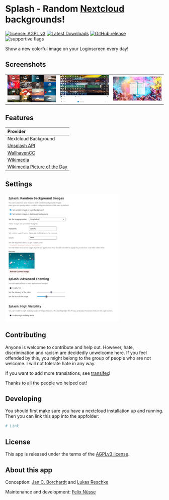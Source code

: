 # Splash - Random [Nextcloud](https://nextcloud.com) backgrounds!

[![license: AGPL v3](https://img.shields.io/badge/License-AGPLv3-blue.svg)](https://github.com/nextcloud/unsplash/blob/master/LICENSE.md) [![Latest Downloads](https://img.shields.io/github/downloads/nextcloud/unsplash/latest/total
)](https://github.com/nextcloud/unsplash/releases) [![GitHub release](https://img.shields.io/github/v/release/nextcloud/unsplash?include_prereleases)](https://github.com/nextcloud/unsplash/releases/latest)
![supportive flags](https://img.shields.io/badge/support-🇺🇦_🏳️‍⚧_🏳️‍🌈-4aad4e)

Show a new colorful image on your Loginscreen every day!

## Screenshots
<table>
  <tr style="border:none">
    <td style="border:none">
      <img src=".meta/unsplash.jpg" width="360vh" />
    </td>
    <td style="border:none">
      <img src=".meta/unsplash-header.jpg" width="360vh" />
    </td>
    <td style="border:none">
      <img src=".meta/unsplash-dash.jpg" width="360vh" />
    </td>
  </tr>
</table>


## Features
| Provider                                                                                                              |
|:----------------------------------------------------------------------------------------------------------------------|
| Nextcloud Background                                                                                                  |
| [Unsplash API](https://unsplash.com/developers)                                                                       |
| [WallhavenCC](https://wallhaven.cc)                                                                                   |
| [Wikimedia](https://commons.wikimedia.org/wiki/Main_Page)                                                             |
| [Wikimedia Picture of the Day](https://commons.wikimedia.org/wiki/Commons:Picture_of_the_day)                         |


## Settings
<img src=".meta/unsplash-settings.png" width="360vh" />

## Contributing
Anyone is welcome to contribute and help out. However, hate, discrimination and racism are decidedly unwelcome here. If you feel offended by this, you might belong to the group of people who are not welcome. I will not tolerate hate in any way.

If you want to add more translations, see [transifex](https://explore.transifex.com/nextcloud/nextcloud/)!

Thanks to all the people wo helped out!

## Developing

You should first make sure you have a nextcloud installation up and running.
Then you can link this app into the appfolder:
```sh
# Link 
```

## License
This app is released under the terms of the [AGPLv3 license](https://github.com/nextcloud/unsplash/blob/master/LICENSE.md).

## About this app

Conception: [Jan C. Borchardt](https://github.com/jancborchardt/) and [Lukas Reschke](https://github.com/LukasReschke)

Maintenance and development: [Felix Nüsse](https://github.com/newhinton)